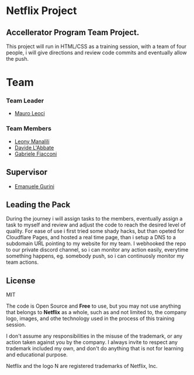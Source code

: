 # Netflix Project
## Accellerator Program Team Project.

This project will run in HTML/CSS as a training session, with a team of four people, i will give directions and review code commits and eventually allow the push.


# Team

### Team Leader
- [Mauro Leoci][cibe]

### Team Members
- [Leony Manalili][leony]
- [Davide L'Abbate][god-davide]
- [Gabriele Fiacconi][gabri]

## Supervisor 
- [Emanuele Gurini][emanu]

## Leading the Pack
During the journey i will assign tasks to the members, eventually assign a task to myself and review and adjust the code to reach the desired level of quality.
For ease of use i first tried some shady hacks, but than opeted for Cloudflare Pages, and hosted a real time page, than i setup a DNS to a subdomain URL pointing to my website for my team.
I webhooked the repo to our private discord channel, so i can monitor any action easily, everytime something happens, eg. somebody push, so i can continuosly monitor  my team actions.

## License

MIT

The code is Open Source and **Free** to use, but you may not use anything that belongs to **Netflix** as a whole, such as and not limited to, the company logo, images, and othe technology used in the process of this training session.

I don't assume any responsibilities in the misuse of the trademark, or any action taken against you by the company.
I always invite to respect any trademark included my own, and don't do anything that is not for learning and educational purpose.

Netflix and the logo N are registered trademarks of Netflix, Inc.



[//]: # (Reference links for the body)

[cibe]: <https://github.com/xcibe95x/>
[emanu]: <https://github.com/EmanueleGurini/>
[god-davide]: <https://github.com/DavideLAbbate/>
[leony]: <https://github.com/LeonyMalasanManalili/>
[gabri]: <https://github.com/gfiacconi/>
